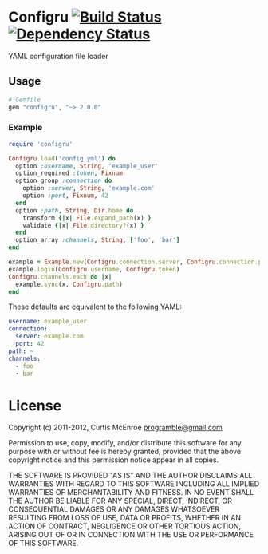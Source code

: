 # Configru [![Build Status](https://secure.travis-ci.org/programble/configru.png?branch=master)](http://travis-ci.org/programble/configru) [![Dependency Status](https://gemnasium.com/programble/configru.png?travis)](https://gemnasium.com/programble/configru)

YAML configuration file loader

## Usage

```ruby
# Gemfile
gem "configru", "~> 2.0.0"
```
### Example

```ruby
require 'configru'

Configru.load('config.yml') do
  option :username, String, 'example_user'
  option_required :token, Fixnum
  option_group :connection do
    option :server, String, 'example.com'
    option :port, Fixnum, 42
  end
  option :path, String, Dir.home do
    transform {|x| File.expand_path(x) }
    validate {|x| File.directory?(x) }
  end
  option_array :channels, String, ['foo', 'bar']
end

example = Example.new(Configru.connection.server, Configru.connection.port)
example.login(Configru.username, Configru.token)
Configru.channels.each do |x|
  example.sync(x, Configru.path)
end
```

These defaults are equivalent to the following YAML:

```yaml
username: example_user
connection:
  server: example.com
  port: 42
path: ~
channels:
  - foo
  - bar
```

# License

Copyright (c) 2011-2012, Curtis McEnroe <programble@gmail.com>

Permission to use, copy, modify, and/or distribute this software for any
purpose with or without fee is hereby granted, provided that the above
copyright notice and this permission notice appear in all copies.

THE SOFTWARE IS PROVIDED "AS IS" AND THE AUTHOR DISCLAIMS ALL WARRANTIES
WITH REGARD TO THIS SOFTWARE INCLUDING ALL IMPLIED WARRANTIES OF
MERCHANTABILITY AND FITNESS. IN NO EVENT SHALL THE AUTHOR BE LIABLE FOR
ANY SPECIAL, DIRECT, INDIRECT, OR CONSEQUENTIAL DAMAGES OR ANY DAMAGES
WHATSOEVER RESULTING FROM LOSS OF USE, DATA OR PROFITS, WHETHER IN AN
ACTION OF CONTRACT, NEGLIGENCE OR OTHER TORTIOUS ACTION, ARISING OUT OF
OR IN CONNECTION WITH THE USE OR PERFORMANCE OF THIS SOFTWARE.

